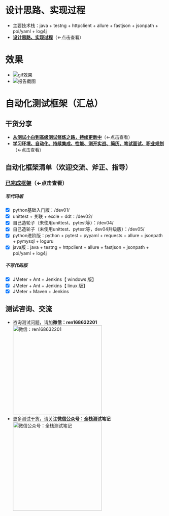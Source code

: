 # 设计思路、实现过程
- 主要技术栈：java + testng + httpclient + allure + fastjson + jsonpath + poi/yaml + log4j
- [**设计思路、实现过程**](https://www.cnblogs.com/uncleyong/p/15867903.html)（←点击查看）



# 效果
- ![gif效果](https://gitee.com/qzcsbj/pic/raw/master/%E3%80%90%E6%95%88%E6%9E%9C%E3%80%91java_auto_test.gif)
- ![报告截图](https://gitee.com/qzcsbj/pic/raw/master/allure-report-testng.png)


# 自动化测试框架（汇总）

## 干货分享
- [**从测试小白到高级测试修炼之路，持续更新中**](https://www.cnblogs.com/uncleyong/p/10530261.html)（←点击查看）
- [**学习环境、自动化、持续集成、性能、测开实战、简历、笔试面试、职业规划**](https://www.cnblogs.com/uncleyong/p/15777706.html)（←点击查看）


## 自动化框架清单（欢迎交流、斧正、指导）
### [**已完成框架**](https://www.cnblogs.com/uncleyong/p/10650552.html)（←点击查看）
##### 写代码版
- [X] python基础入门版：/dev01/
- [X] unittest + 关联 + excle + ddt：/dev02/
- [X] 自己造轮子（未使用unittest、pytest等）：/dev04/
- [X] 自己造轮子（未使用unittest、pytest等，dev04升级版）：/dev05/
- [X] python进阶版：python + pytest + pyyaml + requests + allure + jsonpath + pymysql + loguru
- [X] java版：java + testng + httpclient + allure + fastjson + jsonpath + poi/yaml + log4j
##### 不写代码版
- [X] JMeter + Ant + Jenkins【 windows 版】
- [X] JMeter + Ant + Jenkins【 linux 版】
- [X] JMeter + Maven + Jenkins

## 测试咨询、交流
- 咨询测试问题，请加**微信：ren168632201**
<br/><img src="https://gitee.com/qzcsbj/pic/raw/master/wx.png" width="280" height="280" alt="微信：ren168632201" title="微信：ren168632201"/><br/>
- 更多测试干货，请关注**微信公众号：全栈测试笔记**
<br/><img src="https://gitee.com/qzcsbj/pic/raw/master/qzcsbj.png" width="280" height="280" alt="微信公众号：全栈测试笔记" title="微信公众号：全栈测试笔记"/><br/>
